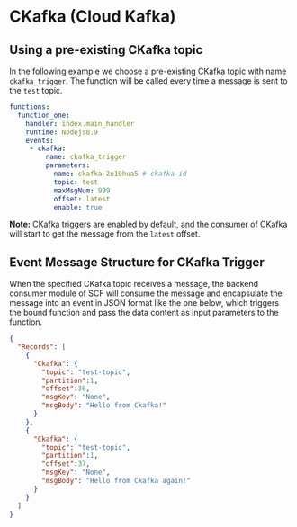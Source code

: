 
# CKafka (Cloud Kafka)

## Using a pre-existing CKafka topic

In the following example we choose a pre-existing CKafka topic with name `ckafka_trigger`. The function will be called every time a message is sent to the `test` topic.

```yml
functions:
  function_one:
    handler: index.main_handler
    runtime: Nodejs8.9
    events:
     - ckafka:
         name: ckafka_trigger
         parameters:
           name: ckafka-2o10hua5 # ckafka-id
           topic: test
           maxMsgNum: 999
           offset: latest
           enable: true
```

**Note:** CKafka triggers are enabled by default, and the consumer of CKafka will start to get the message from the `latest` offset.

## Event Message Structure for CKafka Trigger

When the specified CKafka topic receives a message, the backend consumer module of SCF will consume the message and encapsulate the message into an event in JSON format like the one below, which triggers the bound function and pass the data content as input parameters to the function.

```json
{
  "Records": [
    {
      "Ckafka": {
        "topic": "test-topic",
        "partition":1,
        "offset":36,
        "msgKey": "None",
        "msgBody": "Hello from Ckafka!"
      }
    },
    {
      "Ckafka": {
        "topic": "test-topic",
        "partition":1,
        "offset":37,
        "msgKey": "None",
        "msgBody": "Hello from Ckafka again!"
      }
    }
  ]
}
```